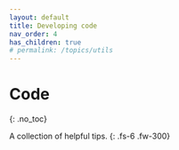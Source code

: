 ```yaml
---
layout: default
title: Developing code
nav_order: 4
has_children: true
# permalink: /topics/utils
---
```


# Code
{: .no_toc}

A collection of helpful tips.
{: .fs-6 .fw-300} 
